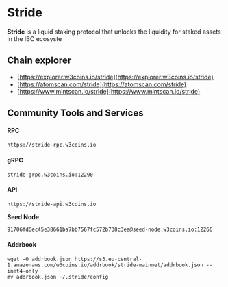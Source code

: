# Stride

**Stride** is a liquid staking protocol that unlocks the liquidity for staked assets in the IBC ecosyste

## **Chain explorer**

* [https://explorer.w3coins.io/stride](https://explorer.w3coins.io/stride)
* [https://atomscan.com/stride](https://atomscan.com/stride)
* [https://www.mintscan.io/stride](https://www.mintscan.io/stride)

## Community Tools and Services

#### **RPC**

```
https://stride-rpc.w3coins.io
```

#### **gRPC**

```
stride-grpc.w3coins.io:12290
```

#### **API**

```
https://stride-api.w3coins.io
```

**Seed Node**

```
91706fd6ec45e38661ba7bb7567fc572b738c3ea@seed-node.w3coins.io:12266
```

#### **Addrbook**

```
wget -O addrbook.json https://s3.eu-central-1.amazonaws.com/w3coins.io/addrbook/stride-mainnet/addrbook.json --inet4-only
mv addrbook.json ~/.stride/config
```



###
